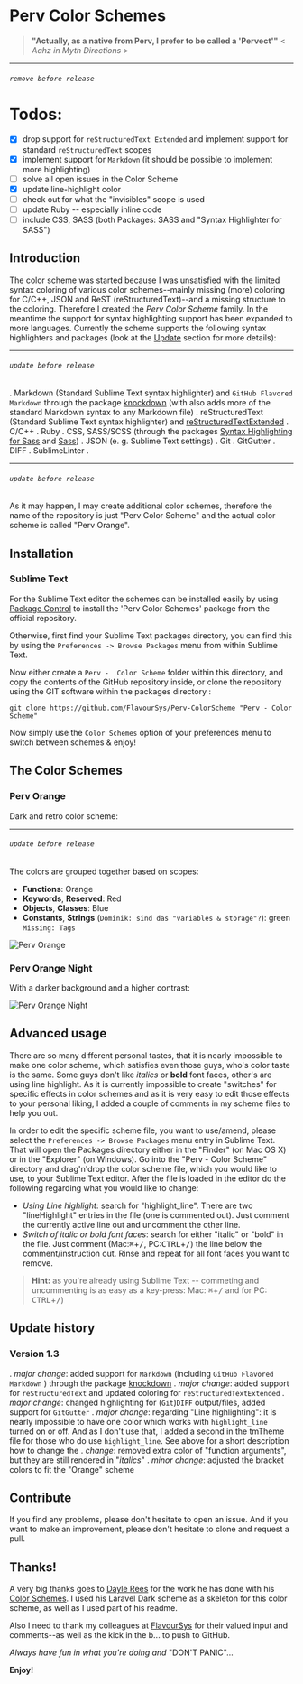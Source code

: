 # Perv Color Schemes

> **"Actually, as a native from Perv, I prefer to be called a 'Pervect'"**  < *Aahz in Myth Directions* >

-------------------------------------
###### `remove before release` ######
# Todos:
- [X] drop support for `reStructuredText Extended` and implement support for standard `reStructuredText` scopes
- [X] implement support for `Markdown` (it should be possible to implement more highlighting)
- [ ] solve all open issues in the Color Scheme
- [X] update line-highlight color
- [ ] check out for what the "invisibles" scope is used
- [ ] update Ruby -- especially inline code
- [ ] include CSS, SASS (both Packages: SASS and "Syntax Highlighter for SASS")

## Introduction

The color scheme was started because I was unsatisfied with the limited syntax coloring of various color schemes--mainly missing (more) coloring for C/C++, JSON and ReST (reStructuredText)--and a missing structure to the coloring.  Therefore I created the *Perv Color Scheme* family.  In the meantime the support for syntax highlighting support has been expanded to more languages.  Currently the scheme supports the following syntax highlighters and packages (look at the [Update](#update-history) section for more details):

-------------------------------------
###### `update before release` ######
. Markdown (Standard Sublime Text syntax highlighter) and `GitHub Flavored Markdown` through the package [knockdown](https://github.com/aziz/knockdown) (with also adds more of the standard Markdown syntax to any Markdown file)
. reStructuredText (Standard Sublime Text syntax highlighter) and [reStructuredTextExtended](https://github.com/jhaubrich/Jesse-s-Sublime-Mods)
. C/C++
. Ruby
. CSS, SASS/SCSS (through the packages [Syntax Highlighting for Sass](https://github.com/P233/Syntax-highlighting-for-Sass) and [Sass](https://github.com/nathos/sass-textmate-bundle))
. JSON (e. g. Sublime Text settings)
. Git
. GitGutter
. DIFF
. SublimeLinter
.

-------------------------------------
###### `update before release` ######
As it may happen, I may create additional color schemes, therefore the name of the repository is just "Perv Color Scheme" and the actual color scheme is called "Perv Orange".

## Installation

### Sublime Text

For the Sublime Text editor the schemes can be installed easily by using [Package Control](http://wbond.net/sublime_packages/package_control) to install the 'Perv Color Schemes' package from the official repository.

Otherwise, first find your Sublime Text packages directory, you can find this by using the `Preferences -> Browse Packages` menu from within Sublime Text.

Now either create a `Perv -  Color Scheme` folder within this directory, and copy the contents of the GitHub repository inside, or clone the repository using the GIT software within the packages directory :

    git clone https://github.com/FlavourSys/Perv-ColorScheme "Perv - Color Scheme"

Now simply use the `Color Schemes` option of your preferences menu to switch between schemes & enjoy!

## The Color Schemes

### Perv Orange

Dark and retro color scheme:

-------------------------------------
###### `update before release` ######
The colors are grouped together based on scopes:
+ **Functions**: Orange
+ **Keywords**, **Reserved**: Red
+ **Objects**, **Classes**: Blue
+ **Constants**, **Strings** (`Dominik: sind das "variables & storage"?`): green
`Missing: Tags`

![Perv Orange](https://raw.github.com/FlavourSys/Perv-ColorScheme/master/screenshots/perv-orange.png)

### Perv Orange Night

With a darker background and a higher contrast:

![Perv Orange Night](https://raw.github.com/FlavourSys/Perv-ColorScheme/master/screenshots/perv-orange-night.png)


## Advanced usage

There are so many different personal tastes, that it is nearly impossible to make one color scheme, which satisfies even those guys, who's color taste is the same.  Some guys don't like *italics* or **bold** font faces, other's are using line highlight.  As it is currently impossible to create "switches" for specific effects in color schemes and as it is very easy to edit those effects to your personal liking, I added a couple of comments in my scheme files to help you out.

In order to edit the specific scheme file, you want to use/amend, please select the `Preferences -> Browse Packages` menu entry in Sublime Text.  That will open the Packages directory either in the "Finder" (on Mac OS X) or in the "Explorer" (on Windows).  Go into the "Perv - Color Scheme" directory and drag'n'drop the color scheme file, which you would like to use, to your Sublime Text editor.  After the file is loaded in the editor do the following regarding what you would like to change:

+ *Using Line highlight*: search for "highlight_line". There are two "lineHighlight" entries in the file (one is commented out). Just comment the currently active line out and uncomment the other line.
+ *Switch of italic or bold font faces*: search for either "italic" or "bold" in the file.  Just comment (Mac:<kbd>&#x2318;</kbd>+<kbd>/</kbd>, PC:<kbd>CTRL</kbd>+<kbd>/</kbd>) the line below the comment/instruction out.  Rinse and repeat for all font faces you want to remove.

> **Hint:** as you're already using Sublime Text -- commeting and uncommenting is as easy as a key-press: Mac: <kbd>&#x2318;</kbd>+<kbd>/</kbd> and for PC: <kbd>CTRL</kbd>+<kbd>/</kbd>)

## Update history

### Version 1.3

. *major change*: added support for `Markdown` (including `GitHub Flavored Markdown` ) through the package [knockdown](https://github.com/aziz/knockdown)
. *major change*: added support for `reStructuredText` and updated coloring for `reStructuredTextExtended`
. *major change*: changed highlighting for (`Git`)`DIFF` output/files, added support for `GitGutter`
. *major change*: regarding "Line highlighting": it is nearly impossible to have one color which works with `highlight_line` turned on or off.  And as I don't use that, I added a second in the tmTheme file for those who do use `highlight_line`. See above for a short description how to change the
. *change*: removed extra color of "function arguments", but they are still rendered in "*italics*"
. *minor change*: adjusted the bracket colors to fit the "Orange" scheme


## Contribute

If you find any problems, please don't hesitate to open an issue.  And if you want to make an improvement, please don't hesitate to clone and request a pull.


## Thanks!

A very big thanks goes to [Dayle Rees](https://github.com/daylerees) for the work he has done with his [Color Schemes](https://github.com/daylerees/colour-schemes).  I used his Laravel Dark scheme as a skeleton for this color scheme, as well as I used part of his readme.

Also I need to thank my colleagues at [FlavourSys](http://www.flavoursys.com) for their valued input and comments--as well as the kick in the b... to push to GitHub.

*Always have fun in what you're doing and* "DON'T PANIC"...

**Enjoy!**
